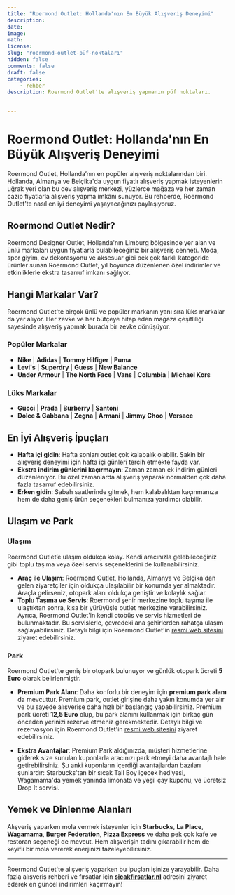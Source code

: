 ```yaml
---
title: "Roermond Outlet: Hollanda'nın En Büyük Alışveriş Deneyimi"
description: 
date: 
image: 
math: 
license: 
slug: "roermond-outlet-püf-noktaları"
hidden: false
comments: false
draft: false
categories:
    - rehber
description: Roermond Outlet'te alışveriş yapmanın püf noktaları.

 
---
```


<!--more-->

# Roermond Outlet: Hollanda'nın En Büyük Alışveriş Deneyimi

Roermond Outlet, Hollanda’nın en popüler alışveriş noktalarından biri. Hollanda, Almanya ve Belçika'da uygun fiyatlı alışveriş yapmak isteyenlerin uğrak yeri olan bu dev alışveriş merkezi, yüzlerce mağaza ve her zaman cazip fiyatlarla alışveriş yapma imkânı sunuyor. Bu rehberde, Roermond Outlet’te nasıl en iyi deneyimi yaşayacağınızı paylaşıyoruz.

## Roermond Outlet Nedir?

Roermond Designer Outlet, Hollanda'nın Limburg bölgesinde yer alan ve ünlü markaları uygun fiyatlarla bulabileceğiniz bir alışveriş cenneti. Moda, spor giyim, ev dekorasyonu ve aksesuar gibi pek çok farklı kategoride ürünler sunan Roermond Outlet, yıl boyunca düzenlenen özel indirimler ve etkinliklerle ekstra tasarruf imkanı sağlıyor.

## Hangi Markalar Var?

Roermond Outlet'te birçok ünlü ve popüler markanın yanı sıra lüks markalar da yer alıyor. Her zevke ve her bütçeye hitap eden mağaza çeşitliliği sayesinde alışveriş yapmak burada bir zevke dönüşüyor.

### Popüler Markalar
- **Nike**  |  **Adidas**  |  **Tommy Hilfiger**  |  **Puma**
- **Levi's**  |  **Superdry**  |  **Guess**  |  **New Balance**
- **Under Armour**  |  **The North Face**  |  **Vans**  |  **Columbia**  |  **Michael Kors**

### Lüks Markalar
- **Gucci**  |  **Prada**  |  **Burberry**  |  **Santoni**
- **Dolce & Gabbana**  |  **Zegna**  |  **Armani**  |  **Jimmy Choo**  |  **Versace**

## En İyi Alışveriş İpuçları

- **Hafta içi gidin**: Hafta sonları outlet çok kalabalık olabilir. Sakin bir alışveriş deneyimi için hafta içi günleri tercih etmekte fayda var.
- **Ekstra indirim günlerini kaçırmayın**: Zaman zaman ek indirim günleri düzenleniyor. Bu özel zamanlarda alışveriş yaparak normalden çok daha fazla tasarruf edebilirsiniz.
- **Erken gidin**: Sabah saatlerinde gitmek, hem kalabalıktan kaçınmanıza hem de daha geniş ürün seçenekleri bulmanıza yardımcı olabilir.

## Ulaşım ve Park

### Ulaşım
Roermond Outlet’e ulaşım oldukça kolay. Kendi aracınızla gelebileceğiniz gibi toplu taşıma veya özel servis seçeneklerini de kullanabilirsiniz.

- **Araç ile Ulaşım**: Roermond Outlet, Hollanda, Almanya ve Belçika'dan gelen ziyaretçiler için oldukça ulaşılabilir bir konumda yer almaktadır. Araçla gelirseniz, otopark alanı oldukça geniştir ve kolaylık sağlar.
- **Toplu Taşıma ve Servis**: Roermond şehir merkezine toplu taşıma ile ulaştıktan sonra, kısa bir yürüyüşle outlet merkezine varabilirsiniz. Ayrıca, Roermond Outlet'in kendi otobüs ve servis hizmetleri de bulunmaktadır. Bu servislerle, çevredeki ana şehirlerden rahatça ulaşım sağlayabilirsiniz. Detaylı bilgi için Roermond Outlet'in [resmi web sitesini](https://www.mcarthurglen.com/outlets/en/nl/designer-outlet-roermond/) ziyaret edebilirsiniz.

### Park
Roermond Outlet'te geniş bir otopark bulunuyor ve günlük otopark ücreti **5 Euro** olarak belirlenmiştir.

- **Premium Park Alanı**: Daha konforlu bir deneyim için **premium park alanı** da mevcuttur. Premium park, outlet girişine daha yakın konumda yer alır ve bu sayede alışverişe daha hızlı bir başlangıç yapabilirsiniz. Premium park ücreti **12,5 Euro** olup, bu park alanını kullanmak için birkaç gün önceden yerinizi rezerve etmeniz gerekmektedir. Detaylı bilgi ve rezervasyon için Roermond Outlet'in [resmi web sitesini](https://www.mcarthurglen.com/outlets/en/nl/designer-outlet-roermond/) ziyaret edebilirsiniz.

- **Ekstra Avantajlar**: Premium Park aldığınızda, müşteri hizmetlerine giderek size sunulan kuponlarla aracınızı park etmeyi daha avantajlı hale getirebilirsiniz. Şu anki kuponların içerdiği avantajlardan bazıları şunlardır: Starbucks'tan bir sıcak Tall Boy içecek hediyesi, Wagamama'da yemek yanında limonata ve yeşil çay kuponu, ve ücretsiz Drop It servisi.

## Yemek ve Dinlenme Alanları

Alışveriş yaparken mola vermek isteyenler için **Starbucks**, **La Place**, **Wagamama**, **Burger Federation**, **Pizza Express** ve daha pek çok kafe ve restoran seçeneği de mevcut. Hem alışverişin tadını çıkarabilir hem de keyifli bir mola vererek enerjinizi tazeleyebilirsiniz.

---

Roermond Outlet'te alışveriş yaparken bu ipuçları işinize yarayabilir. Daha fazla alışveriş rehberi ve fırsatlar için **[sicakfirsatlar.nl](https://sicakfirsatlar.nl/)** adresini ziyaret ederek en güncel indirimleri kaçırmayın!
